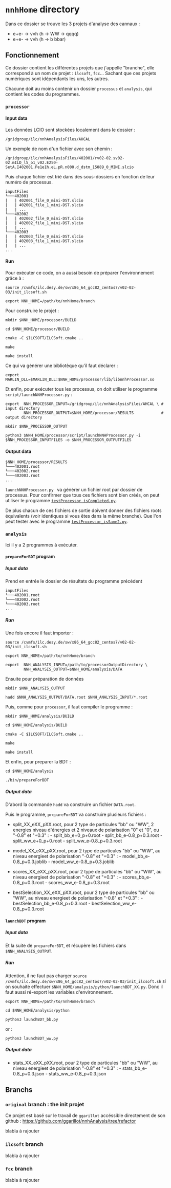 # `nnhHome` directory

Dans ce dossier se trouve les 3 projets d'analyse des cannaux :
- e+e- &rarr; &nu;&nu;h (h &rarr; WW &rarr; qqqq)
- e+e- &rarr; &nu;&nu;h (h &rarr; b bbar)

## Fonctionnement  

Ce dossier contient les différentes projets que j'appelle "branche", elle correspond à un nom de projet : `ìlcsoft`, `fcc`... Sachant que ces projets numériques sont idépendants les uns, les autres. 

Chacune doit au moins contenir un dossier `processus` et `analysis`, qui contient les codes du programmes.

### `processor`

#### Input data
Les données LCIO sont stockées localement dans le dossier :
```
/gridgroup/ilc/nnhAnalysisFiles/AHCAL
```
Un exemple de nom d'un fichier avec son chemin :
``` 
/gridgroup/ilc/nnhAnalysisFiles/402001/rv02-02.sv02-02.mILD_l5_o1_v02.E250-SetA.I402001.Pe1e1h.eL.pR.n000.d_dstm_15089_0_MINI.slcio 
```
Puis chaque fichier est trié dans des sous-dossiers en fonction de leur numéro de processus.
```
inputFiles
└───402001
|   | 402001_file_0_mini-DST.slcio
|   | 402001_file_1_mini-DST.slcio
|   | ...
└───402002
|   | 402002_file_0_mini-DST.slcio
|   | 402002_file_1_mini-DST.slcio
|   | ...
└───402003
|   | 402003_file_0_mini-DST.slcio
|   | 402003_file_1_mini-DST.slcio
|   | ...
...
```
#### Run

Pour exécuter ce code, on a aussi besoin de préparer l'environnement grâce à :
```
source /cvmfs/ilc.desy.de/sw/x86_64_gcc82_centos7/v02-02-03/init_ilcsoft.sh
```
```
export NNH_HOME=/path/to/nnhHome/branch
```
Pour construire le projet :
```
mkdir $NNH_HOME/processor/BUILD 
```
```
cd $NNH_HOME/processor/BUILD
```
```
cmake -C $ILCSOFT/ILCSoft.cmake .. 
```
```
make
```
```
make install
```
Ce qui va générer une bibliotèque qu'il faut déclarer :
```
export MARLIN_DLL=$MARLIN_DLL:$NNH_HOME/processor/lib/libnnhProcessor.so
```
Et enfin, pour exécuter tous les processus, on doit utiliser le programme `script/launchNNHProcessor.py` :
```
export  NNH_PROCESSOR_INPUT=/gridgroup/ilc/nnhAnalysisFiles/AHCAL \ # input directory
        NNH_PROCESSOR_OUTPUT=$NNH_HOME/processor/RESULTS            # output directory
```
```
mkdir $NNH_PROCESSOR_OUTPUT
```
```
python3 $NNH_HOME/processor/script/launchNNHProcessor.py -i $NNH_PROCESSOR_INPUTFILES -o $NNH_PROCESSOR_OUTPUTFILES
```

#### Output data
```
$NNH_HOME/processor/RESULTS 
└───402001.root
└───402002.root
└───402003.root
...
```
`launchNNHProcessor.py ` va générer un fichier root par dossier de processus. Pour confirmer que tous ces fichiers sont bien créés, on peut utiliser le programme [`testProcessor_isCompleted.py`](../nnhTest/testProcessor_isCompleted.py).

De plus chacun de ces fichiers de sortie doivent donner des fichiers roots équivalents (voir identiques si vous êtes dans la même branche).
Que l'on peut tester avec le programme [`testProcessor_isSame2.py`](../nnhTest/testProcessor_isSame2.py).


### `analysis`

Ici il y a 2 programmes à exécuter.

#### `prepareForBDT` program

##### Input data

Prend en entrée le dossier de résultats du programme précédent
```
inputFiles
└───402001.root
└───402002.root
└───402003.root
...
```

##### Run
Une fois encore il faut importer :
```
source /cvmfs/ilc.desy.de/sw/x86_64_gcc82_centos7/v02-02-03/init_ilcsoft.sh
```
```
export NNH_HOME=/path/to/nnhHome/branch
```
```
export  NNH_ANALYSIS_INPUT=/path/to/processorOutputDirectory \
        NNH_ANALYSIS_OUTPUT=$NNH_HOME/analysis/DATA 
```
Ensuite pour préparation de données
```
mkdir $NNH_ANALYSIS_OUTPUT
```
```
hadd $NNH_ANALYSIS_OUTPUT/DATA.root $NNH_ANALYSIS_INPUT/*.root
```
Puis, comme pour `processor`, il faut compiler le programme :
```
mkdir $NNH_HOME/analysis/BUILD
```
```
cd $NNH_HOME/analysis/BUILD
```
```
cmake -C $ILCSOFT/ILCSoft.cmake ..
```
```
make
```
```
make install
```
Et enfin, pour preparer la BDT :
```
cd $NNH_HOME/analysis
```
```
./bin/prepareForBDT
```

##### Output data

D'abord la commande `hadd` va construire un fichier `DATA.root`.

Puis le programme, `prepareForBDT` va construire plusieurs fichiers :
- split_XX_eXX_pXX.root, pour 2 type de particules "bb" ou "WW", 2 energies niveau d'énergies et 2 niveaux de polarisation "0" et "0", ou "-0.8" et "+0.3" :
        - split_bb_e+0_p+0.root
        - split_bb_e-0.8_p+0.3.root
        - split_ww_e+0_p+0.root
        - split_ww_e-0.8_p+0.3.root

- model_XX_eXX_pXX.root, pour 2 type de particules "bb" ou "WW", au niveau energieet de polarisation "-0.8" et "+0.3" :
        - model_bb_e-0.8_p+0.3.joblib
        - model_ww_e-0.8_p+0.3.joblib

- scores_XX_eXX_pXX.root, pour 2 type de particules "bb" ou "WW", au niveau energieet de polarisation "-0.8" et "+0.3" :
        - scores_bb_e-0.8_p+0.3.root
        - scores_ww_e-0.8_p+0.3.root

- bestSelection_XX_eXX_pXX.root, pour 2 type de particules "bb" ou "WW", au niveau energieet de polarisation "-0.8" et "+0.3" :
        - bestSelection_bb_e-0.8_p+0.3.root
        - bestSelection_ww_e-0.8_p+0.3.root


#### `launchBDT` program

##### Input data

Et la suite de `prepareForBDT`, et récupère les fichiers dans `$NNH_ANALYSIS_OUTPUT`.

##### Run
Attention, il ne faut pas charger ``source /cvmfs/ilc.desy.de/sw/x86_64_gcc82_centos7/v02-02-03/init_ilcsoft.sh`` si on souhaite effectuer `$NNH_HOME/analysis/python/launchBDT_XX.py`. Donc il faut aussi ré-export les variables d'environnement.
```
export NNH_HOME=/path/to/nnhHome/branch
```
```
cd $NNH_HOME/analysis/python
```
```
python3 launchBDT_bb.py
```
or : 
```
python3 launchBDT_ww.py
```

##### Output data

- stats_XX_eXX_pXX.root, pour 2 type de particules "bb" ou "WW", au niveau energieet de polarisation "-0.8" et "+0.3" :
        - stats_bb_e-0.8_p+0.3.json
        - stats_ww_e-0.8_p+0.3.json


## Branchs
### ``original`` branch : the init projet
Ce projet est basé sur le travail de `ggarillot` accéssible directement de son github :
https://github.com/ggarillot/nnhAnalysis/tree/refactor

blabla à rajouter

### ``ilcsoft`` branch

blabla à rajouter

### ``fcc`` branch

blabla à rajouter
